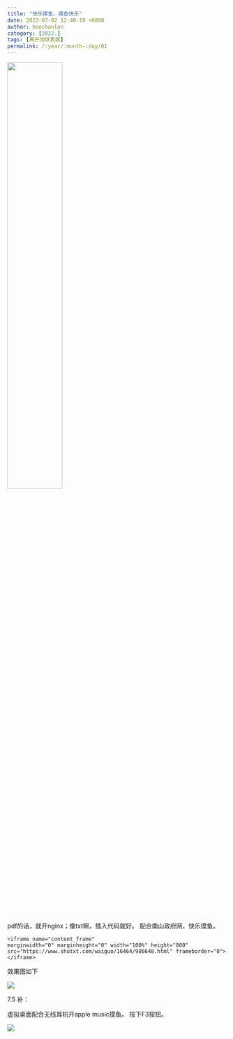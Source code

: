 ```yaml
---
title: "快乐摸鱼，摸鱼快乐"
date: 2022-07-02 12:40:19 +0800
author: hoochanlon
category: [2022.]
tags: [离开地球表面]
permalink: /:year/:month-:day/01
---
```


<img src="https://i.imgtg.com/2022/07/02/NLu0S.png" width="50%" height="50%"/>

<!-- more -->

pdf的话，就开nginx；像txt啊，插入代码就好。 配合南山政府网，快乐摸鱼。

```
<iframe name="content_frame" 
marginwidth="0" marginheight="0" width="100%" height="800" 
src="https://www.shutxt.com/waiguo/16464/986648.html" frameborder="0">
</iframe>
```

效果图如下

![](https://i.imgtg.com/2022/07/02/NL3MN.png)


7.5 补：

虚拟桌面配合无线耳机开apple music摸鱼。 按下F3按钮。

![](https://i.imgtg.com/2022/07/05/NfMor.png)